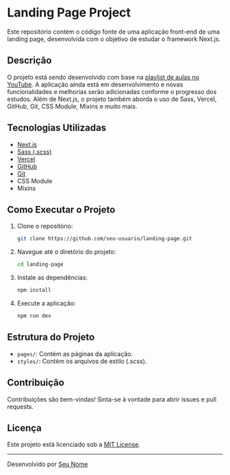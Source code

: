 # Landing Page Project

Este repositório contém o código fonte de uma aplicação front-end de uma landing page, desenvolvida com o objetivo de estudar o framework Next.js.

## Descrição

O projeto está sendo desenvolvido com base na [playlist de aulas no YouTube](https://www.youtube.com/playlist?list=PLDcRxzkqEbDzvXYmteTMVBBTEdCEDlkQq). A aplicação ainda está em desenvolvimento e novas funcionalidades e melhorias serão adicionadas conforme o progresso dos estudos. Além de Next.js, o projeto também aborda o uso de Sass, Vercel, GitHub, Git, CSS Module, Mixins e muito mais.

## Tecnologias Utilizadas

- [Next.js](https://nextjs.org/)
- [Sass (.scss)](https://sass-lang.com/)
- [Vercel](https://vercel.com/)
- [GitHub](https://github.com/)
- [Git](https://git-scm.com/)
- CSS Module
- Mixins

## Como Executar o Projeto

1. Clone o repositório:
    ```bash
    git clone https://github.com/seu-usuario/landing-page.git
    ```
2. Navegue até o diretório do projeto:
    ```bash
    cd landing-page
    ```
3. Instale as dependências:
    ```bash
    npm install
    ```
4. Execute a aplicação:
    ```bash
    npm run dev
    ```

## Estrutura do Projeto

- `pages/`: Contém as páginas da aplicação.
- `styles/`: Contém os arquivos de estilo (.scss).

## Contribuição

Contribuições são bem-vindas! Sinta-se à vontade para abrir issues e pull requests.

## Licença

Este projeto está licenciado sob a [MIT License](LICENSE).

---

Desenvolvido por [Seu Nome](https://github.com/seu-usuario)